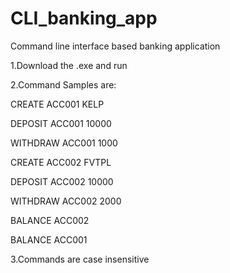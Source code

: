 # CLI_banking_app
Command line interface based banking application

1.Download the .exe and run

2.Command Samples are:

CREATE ACC001 KELP

DEPOSIT ACC001 10000

WITHDRAW ACC001 1000

CREATE ACC002 FVTPL

DEPOSIT ACC002 10000

WITHDRAW ACC002 2000

BALANCE ACC002

BALANCE ACC001

3.Commands are case insensitive
